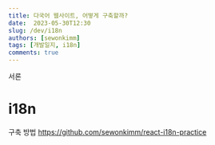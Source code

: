 ```yaml
---
title: 다국어 웹사이트, 어떻게 구축할까?
date:  2023-05-30T12:30
slug: /dev/i18n
authors: [sewonkimm]
tags: [개발일지, i18n]
comments: true
---
```


서론


# i18n

구축 방법
https://github.com/sewonkimm/react-i18n-practice


